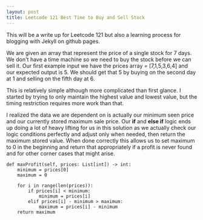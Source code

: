 ```yaml
---
layout: post
title: Leetcode 121 Best Time to Buy and Sell Stock
---
```

This will be a write up for Leetcode 121 but also a learning process for blogging with Jekyll on github pages. 

We are given an array that represent the price of a single stock for 7 days. We don't have a time machine so we need to buy the stock before we can sell it. Our first example input we have the prices array = [7,1,5,3,6,4] and our expected output is 5. We should get that 5 by buying on the second day at 1 and selling on the fifth day at 6.

This is relatively simple although more complicated than first glance. I started by trying to only maintain the highest value and lowest value, but the timing restriction requires more work than that. 

I realized the data we are dependent on is actually our minimum seen price and our currently stored maximum sale price. Our **if** and **else if** logic ends up doing a lot of heavy lifting for us in this solution as we actually check our logic conditions perfectly and adjust only when needed, then return the maximum stored value. When done correctly this allows us to set maximum to 0 in the beginning and return that appropriately if a profit is never found and for other corner cases that might arise.

    def maxProfit(self, prices: List[int]) -> int:
        minimum = prices[0]
        maximum = 0
        
        for i in range(len(prices)):
            if prices[i] < minimum:
                minimum = prices[i]
            elif prices[i] - minimum > maximum:
                maximum = prices[i] - minimum
        return maximum
